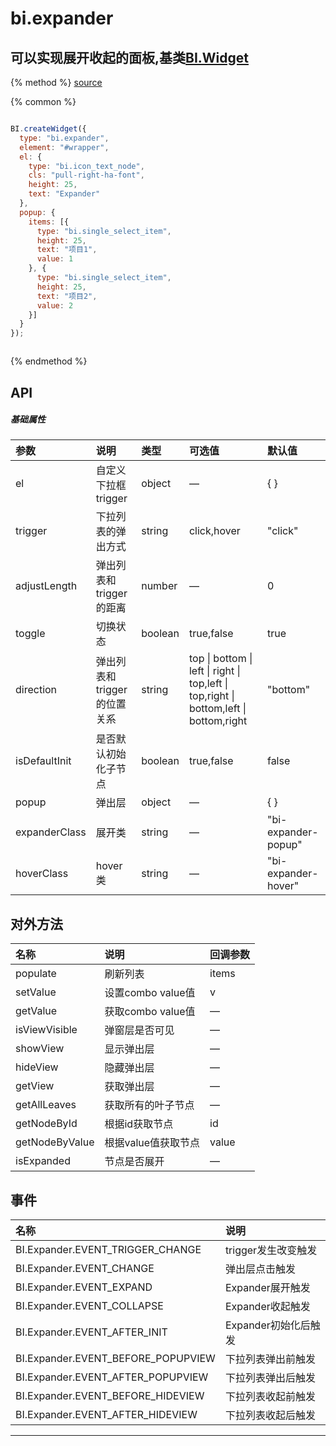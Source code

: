 # bi.expander

## 可以实现展开收起的面板,基类[BI.Widget](/core/widget.md)

{% method %}
[source](https://jsfiddle.net/fineui/2xavqk4k/)

{% common %}
```javascript

BI.createWidget({
  type: "bi.expander",
  element: "#wrapper",
  el: {
    type: "bi.icon_text_node",
    cls: "pull-right-ha-font",
    height: 25,
    text: "Expander"
  },
  popup: {
    items: [{
      type: "bi.single_select_item",
      height: 25,
      text: "项目1",
      value: 1
    }, {
      type: "bi.single_select_item",
      height: 25,
      text: "项目2",
      value: 2
    }]
  }
});



```

{% endmethod %}

## API
##### 基础属性
| 参数    | 说明           | 类型  | 可选值 | 默认值
| :------ |:-------------  | :-----| :----|:----
| el | 自定义下拉框trigger | object | — |{ }|
| trigger | 下拉列表的弹出方式  | string |  click,hover | "click" |
| adjustLength | 弹出列表和trigger的距离 | number | — | 0 |
| toggle | 切换状态 | boolean | true,false | true |
| direction | 弹出列表和trigger的位置关系 | string | top &#124; bottom &#124; left &#124; right &#124; top,left &#124; top,right &#124; bottom,left &#124; bottom,right  | "bottom"|
| isDefaultInit | 是否默认初始化子节点 |boolean | true,false | false |
| popup | 弹出层 | object | — | { }|
| expanderClass | 展开类 | string | —| "bi-expander-popup" |
| hoverClass | hover类| string | — | "bi-expander-hover" |



## 对外方法
| 名称     | 说明                           |  回调参数     
| :------ |:-------------                  | :-----   
| populate | 刷新列表 | items  |
| setValue | 设置combo value值| v |
| getValue | 获取combo value值 | —|
| isViewVisible | 弹窗层是否可见 | —|
| showView | 显示弹出层| —|
| hideView | 隐藏弹出层| —|
| getView | 获取弹出层| —|
| getAllLeaves | 获取所有的叶子节点 | —|
| getNodeById | 根据id获取节点 | id |
| getNodeByValue | 根据value值获取节点 | value |
| isExpanded |  节点是否展开 | — |

## 事件
| 名称     | 说明                |
| :------ |:------------- |
|BI.Expander.EVENT_TRIGGER_CHANGE | trigger发生改变触发   |
|BI.Expander.EVENT_CHANGE |  弹出层点击触发          |
|BI.Expander.EVENT_EXPAND |  Expander展开触发   |
|BI.Expander.EVENT_COLLAPSE |    Expander收起触发
|BI.Expander.EVENT_AFTER_INIT |  Expander初始化后触发 |
|BI.Expander.EVENT_BEFORE_POPUPVIEW | 下拉列表弹出前触发 |
|BI.Expander.EVENT_AFTER_POPUPVIEW | 下拉列表弹出后触发 |
|BI.Expander.EVENT_BEFORE_HIDEVIEW | 下拉列表收起前触发 |
|BI.Expander.EVENT_AFTER_HIDEVIEW | 下拉列表收起后触发 |

---


